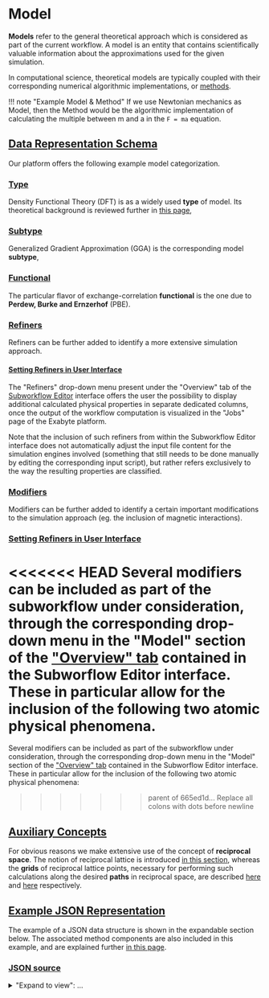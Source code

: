 # Model

**Models** refer to the general theoretical approach which is considered as part of the current workflow. A model is an entity that contains scientifically valuable information about the approximations used for the given simulation.

In computational science, theoretical models are typically coupled with their corresponding numerical algorithmic implementations, or [methods](../methods/overview.md).
 
!!! note "Example Model & Method"
    If we use Newtonian mechanics as Model, then the Method would be the algorithmic implementation of calculating the multiple between m and a in the `F = ma` equation.

## [Data Representation Schema]()

Our platform offers the following example model categorization.
 
### [Type](../models/dft/overview.md)
  
Density Functional Theory (DFT) is as a widely used **type** of model. Its theoretical background is reviewed further in [this page](../models/dft/overview.md), 

### [Subtype]()
 
Generalized Gradient Approximation (GGA) is the corresponding model **subtype**, 

### [Functional]()

The particular flavor of exchange-correlation **functional** is the one due to **Perdew, Burke and Ernzerhof** (PBE).

### [Refiners]() 

Refiners can be further added to identify a more extensive simulation approach.

#### [Setting Refiners in User Interface]()

The "Refiners" drop-down menu present under the "Overview" tab of the [Subworkflow Editor](../workflow-designer/subworkflow-editor/overview.md) interface offers the user the possibility to display additional calculated physical properties in separate dedicated columns, once the output of the workflow computation is visualized in the "Jobs" page of the Exabyte platform. 

Note that the inclusion of such refiners from within the Subworkflow Editor interface does not automatically adjust the input file content for the simulation engines involved (something that still needs to be done manually by editing the corresponding input script), but rather refers exclusively to the way the resulting properties are classified.

### [Modifiers]()

Modifiers can be further added to identify a certain important modifications to the simulation approach (eg. the inclusion of magnetic interactions).

### [Setting Refiners in User Interface]()

<<<<<<< HEAD
Several modifiers can be included as part of the subworkflow under consideration, through the corresponding drop-down menu in the "Model" section of the ["Overview" tab](../workflow-designer/subworkflow-editor/overview.md) contained in the Subworflow Editor interface. These in particular allow for the inclusion of the following two atomic physical phenomena.
=======
Several modifiers can be included as part of the subworkflow under consideration, through the corresponding drop-down menu in the "Model" section of the ["Overview" tab](/workflow-designer/subworkflow-editor/overview.md) contained in the Subworflow Editor interface. These in particular allow for the inclusion of the following two atomic physical phenomena:
>>>>>>> parent of 665ed1d... Replace all colons with dots before newline



## [Auxiliary Concepts]()

For obvious reasons we make extensive use of the concept of **reciprocal space**. The notion of reciprocal lattice is introduced [in this section](auxiliary-concepts/reciprocal-space.md), whereas the **grids** of reciprocal lattice points, necessary for performing such calculations along the desired **paths** in reciprocal space, are described [here](auxiliary-concepts/reciprocal-space/sampling.md) and [here](auxiliary-concepts/reciprocal-space/paths.md) respectively.

## [Example JSON Representation]()

The example of a JSON data structure is shown in the expandable section below. The associated method components are also included in this example, and are explained further [in this page](../methods/overview.md). 

### [JSON source]()

<details markdown="1">
  <summary>
     "Expand to view": ...
  </summary>

```json
{
    "model": {
        "type": "dft",
        "subtype": "gga",
        "method": {
            "type": "pseudopotential",
            "subtype": "paw",
            "data": {
                "pseudo": [
                    { ...pseudopotentialData }
                ]
            }
        }
    }
}
```

</details>
